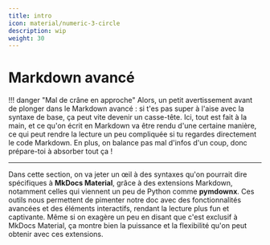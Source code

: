 ```yaml
---
title: intro
icon: material/numeric-3-circle
description: wip
weight: 30
---
```


# Markdown avancé

!!! danger "Mal de crâne en approche"
    Alors, un petit avertissement avant de plonger dans le Markdown avancé : si t'es pas super à l'aise avec la syntaxe de base, ça peut vite devenir un casse-tête. Ici, tout est fait à la main, et ce qu'on écrit en Markdown va être rendu d'une certaine manière, ce qui peut rendre la lecture un peu compliquée si tu regardes directement le code Markdown. En plus, on balance pas mal d'infos d'un coup, donc prépare-toi à absorber tout ça !

---

Dans cette section, on va jeter un œil à des syntaxes qu'on pourrait dire spécifiques à **MkDocs Material**, grâce à des extensions Markdown, notamment celles qui viennent un peu de Python comme **pymdownx**. Ces outils nous permettent de pimenter notre doc avec des fonctionnalités avancées et des éléments interactifs, rendant la lecture plus fun et captivante. Même si on exagère un peu en disant que c'est exclusif à MkDocs Material, ça montre bien la puissance et la flexibilité qu'on peut obtenir avec ces extensions.


